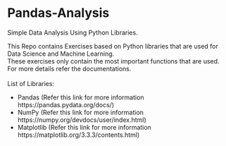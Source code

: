 # Pandas-Analysis
Simple Data Analysis Using Python Libraries.

This Repo contains Exercises based on Python libraries that are used for Data Science and Machine Learning.<br>
These exercises only contain the most important functions that are used. For more details refer the documentations.<br>
<br>
List of Libraries:<br>
<ul>
	<li>Pandas (Refer this link for more information https://pandas.pydata.org/docs/)</li>
	<li>NumPy (Refer this link for more information https://numpy.org/devdocs/user/index.html)</li>
	<li>Matplotlib (Refer this link for more information https://matplotlib.org/3.3.3/contents.html)</li>
</ul>